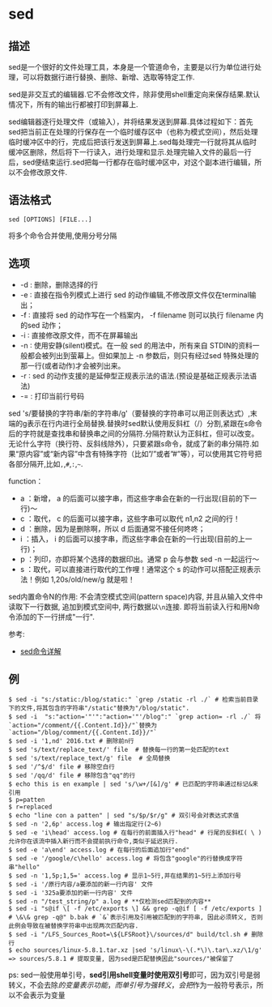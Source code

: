 # sed

## 描述

sed是一个很好的文件处理工具，本身是一个管道命令，主要是以行为单位进行处理，可以将数据行进行替换、删除、新增、选取等特定工作.

sed是非交互式的编辑器.它不会修改文件，除非使用shell重定向来保存结果.默认情况下，所有的输出行都被打印到屏幕上.

sed编辑器逐行处理文件（或输入），并将结果发送到屏幕.具体过程如下：首先sed把当前正在处理的行保存在一个临时缓存区中（也称为模式空间），然后处理临时缓冲区中的行，完成后把该行发送到屏幕上.sed每处理完一行就将其从临时缓冲区删除，然后将下一行读入，进行处理和显示.处理完输入文件的最后一行后，sed便结束运行.sed把每一行都存在临时缓冲区中，对这个副本进行编辑，所以不会修改原文件.

## 语法格式

```
sed [OPTIONS] [FILE...]
```
将多个命令合并使用,使用分号分隔

## 选项

- -d : 删除，删除选择的行
- -e ∶ 直接在指令列模式上进行 sed 的动作编辑,不修改原文件仅在terminal输出；
- -f ∶ 直接将 sed 的动作写在一个档案内， -f filename 则可以执行 filename 内的sed 动作；
- -i ∶ 直接修改原文件，而不在屏幕输出
- -n ∶ 使用安静(silent)模式。在一般 sed 的用法中，所有来自 STDIN的资料一般都会被列出到萤幕上。但如果加上 -n 参数后，则只有经过sed 特殊处理的那一行(或者动作)才会被列出来。
- -r ∶ sed 的动作支援的是延伸型正规表示法的语法.(预设是基础正规表示法语法)
- -= : 打印当前行号码

sed 's/要替换的字符串/新的字符串/g'（要替换的字符串可以用正则表达式）,末端的g表示在行内进行全局替换.替换时sed默认使用反斜杠（/）分割,紧跟在s命令后的字符就是查找串和替换串之间的分隔符.分隔符默认为正斜杠，但可以改变。无论什么字符（换行符、反斜线除外），只要紧跟s命令，就成了新的串分隔符.如果“原内容”或“新内容”中含有特殊字符（比如”/”或者”#”等），可以使用其它符号把各部分隔开,比如`,`,`#`,`:`,`~`.

function：
- a ：新增， a 的后面可以接字串，而这些字串会在新的一行出现(目前的下一行)～
- c ：取代， c 的后面可以接字串，这些字串可以取代 n1,n2 之间的行！
- d ：删除，因为是删除啊，所以 d 后面通常不接任何咚咚；
- i ：插入， i 的后面可以接字串，而这些字串会在新的一行出现(目前的上一行)；
- p ：列印，亦即将某个选择的数据印出。通常 p 会与参数 sed -n 一起运行～
- s ：取代，可以直接进行取代的工作哩！通常这个 s 的动作可以搭配正规表示法！例如 1,20s/old/new/g 就是啦！

sed内置命令N的作用: 不会清空模式空间(pattern space)内容, 并且从输入文件中读取下一行数据, 追加到模式空间中, 两行数据以`\n`连接. 即将当前读入行和用N命令添加的下一行拼成"一行".

参考:
- [sed命令详解](http://www.cnblogs.com/edwardlost/archive/2010/09/17/1829145.html)

## 例
```
$ sed -i "s:/static:/blog/static:" `grep /static -rl ./` # 检索当前目录下的文件,将其包含的字符串"/static"替换为"/blog/static".
$ sed -i  "s:"action='"'":"action='"'/blog":" `grep action= -rl ./` 将`action="/comment/{{.Content.Id}}/"`替换为`action="/blog/comment/{{.Content.Id}}/"`
$ sed -i '1,nd' 2016.txt # 删除前n行
$ sed 's/text/replace_text/' file  # 替换每一行的第一处匹配的text
$ sed 's/text/replace_text/g' file  # 全局替换
$ sed '/^$/d' file # 移除空白行
$ sed '/qq/d' file # 移除包含"qq"的行
$ echo this is en example | sed 's/\w+/[&]/g' # 已匹配的字符串通过标记&来引用
$ p=patten
$ r=replaced
$ echo "line con a patten" | sed "s/$p/$r/g" # 双引号会对表达式求值
$ sed -n '2,6p' access.log # 输出指定行(2~6)
$ sed -e 'i\head' access.log # 在每行的前面插入行"head" # 行尾的反斜杠( \ )允许你在该流中插入新行而不会提前执行命令,类似于延迟执行.
$ sed -e 'a\end' access.log # 在每行的后面追加行"end"
$ sed -e '/google/c\hello' access.log # 将包含"google"的行替换成字符串"hello"
$ sed -n '1,5p;1,5=' access.log # 显示1~5行,并在结果的1~5行上添加行号
$ sed -i '/原行内容/a要添加的新一行内容' 文件
$ sed -i '325a要添加的新一行内容' 文件
$ sed -n "/test_string/p" a.log # **仅检测sed匹配到的内容**
$ sed -i "s@if \[ -f /etc/exports \] && grep -q@if [ -f /etc/exports ] # \&\& grep -q@" b.bak # `&`表示引用及引用被匹配到的字符串, 因此必须转义, 否则此例会导致在被替换字符串中出现两次匹配内容.
$ sed -i "/LFS_Sources_Root=\${LFSRoot}\/sources/d" build/tcl.sh # 删除行
$ echo sources/linux-5.8.1.tar.xz |sed 's/linux\-\(.*\)\.tar\.xz/\1/g' => sources/5.8.1 # 提取变量, 因为sed是匹配替换因此"sources/"被保留了
```

ps:
sed一般使用单引号，**sed引用shell变量时使用双引号**即可，因为双引号是弱转义，不会去除$的变量表示功能，而单引号为强转义，会把$作为一般符号表示，所以不会表示为变量